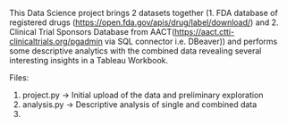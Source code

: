 This Data Science project brings 2 datasets together (1. FDA database of registered drugs (https://open.fda.gov/apis/drug/label/download/) and 2. Clinical Trial Sponsors Database from AACT(https://aact.ctti-clinicaltrials.org/pgadmin via SQL connector i.e. DBeaver)) and performs some descriptive analytics with the combined data revealing several interesting insights in a Tableau Workbook.

Files:

1.  project.py -> Initial upload of the data and preliminary exploration
2.  analysis.py -> Descriptive analysis of single and combined data
3.  
